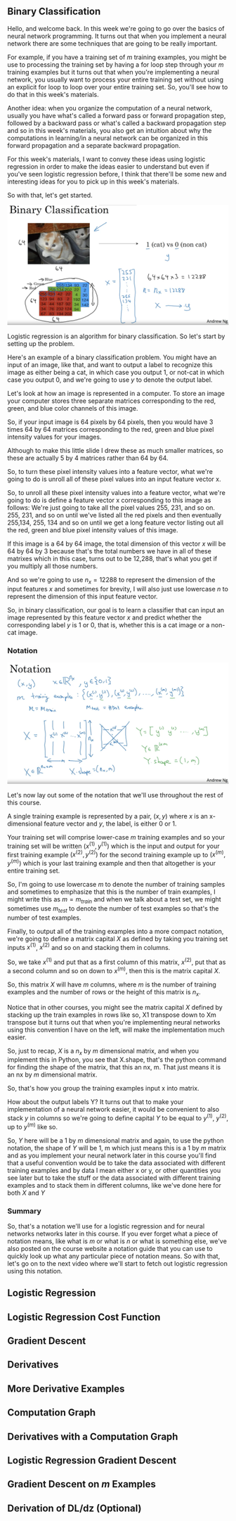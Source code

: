 ## Binary Classification

Hello, and welcome back. In this week we're going to go over the basics of neural network programming. It turns out that when you implement a neural network there are some techniques that are going to be really important. 

For example, if you have a training set of $m$ training examples, you might be use to processing the training set by having a for loop step through your $m$ training examples but it turns out that when you're implementing a neural network, you usually want to process your entire training set without using an explicit for loop to loop over your entire training set. So, you'll see how to do that in this week's materials. 

Another idea: when you organize the computation of a neural network, usually you have what's called a forward pass or forward propagation step, followed by a backward pass or what's called a backward propagation step and so in this week's materials, you also get an intuition about why the computations in learning/in a neural network can be organized in this forward propagation and a separate backward propagation.

For this week's materials, I want to convey these ideas using logistic regression in order to make the ideas easier to understand but even if you've seen logistic regression before, I think that there'll be some new and interesting ideas for you to pick up in this week's materials. 

So with that, let's get started. 

![alt text](./img/image1.png)

Logistic regression is an algorithm for binary classification. So let's start by setting up the problem. 

Here's an example of a binary classification problem. You might have an input of an image, like that, and want to output a label to recognize this image as either being a cat, in which case you output 1, or not-cat in which case you output 0, and we're going to use $y$ to denote the output label. 

Let's look at how an image is represented in a computer. To store an image your computer stores three separate matrices corresponding to the red, green, and blue color channels of this image.

So, if your input image is 64 pixels by 64 pixels, then you would have 3 times 64 by 64 matrices corresponding to the red, green and blue pixel intensity values for your images. 

Although to make this little slide I drew these as much smaller matrices, so these are actually 5 by 4 matrices rather than 64 by 64. 

So, to turn these pixel intensity values into a feature vector, what we're going to do is unroll all of these pixel values into an input feature vector x. 

So, to unroll all these pixel intensity values into a feature vector, what we're going to do is define a feature vector x corresponding to this image as follows: We're just going to take all the pixel values 255, 231, and so on. 255, 231, and so on until we've listed all the red pixels and then eventually 255,134, 255, 134 and so on until we get a long feature vector listing out all the red, green and blue pixel intensity values of this image. 

If this image is a 64 by 64 image, the total dimension of this vector $x$ will be 64 by 64 by 3 because that's the total numbers we have in all of these matrixes which in this case, turns out to be 12,288, that's what you get if you multiply all those numbers. 

And so we're going to use $n_x=12288$ to represent the dimension of the input features $x$ and sometimes for brevity, I will also just use lowercase $n$ to represent the dimension of this input feature vector. 

So, in binary classification, our goal is to learn a classifier that can input an image represented by this feature vector $x$ and predict whether the corresponding label $y$ is 1 or 0, that is, whether this is a cat image or a non-cat image.

### Notation

![alt text](./img/image2.png)

Let's now lay out some of the notation that we'll use throughout the rest of this course. 

A single training example is represented by a pair, $(x,y)$ where $x$ is an x-dimensional feature vector and $y$, the label, is either 0 or 1. 

Your training set will comprise lower-case $m$ training examples and so your training set will be written $(x^{(1)}, y^{(1)})$ which is the input and output for your first training example $(x^{(2)}, y^{(2)})$ for the second training example up to $(x^{(m)}, y^{(m)})$ which is your last training example and then that altogether is your entire training set. 

So, I'm going to use lowercase $m$ to denote the number of training samples and sometimes to emphasize that this is the number of train examples, I might write this as $m=m_{train}$ and when we talk about a test set, we might sometimes use $m_{test}$ to denote the number of test examples so that's the number of test examples. 

Finally, to output all of the training examples into a more compact notation, we're going to define a matrix capital $X$ as defined by taking you training set inputs $x^{(1)}$, $x^{(2)}$ and so on and stacking them in columns. 

So, we take $x^{(1)}$ and put that as a first column of this matrix, $x^{(2)}$, put that as a second column and so on down to $x^{(m)}$, then this is the matrix capital $X$. 

So, this matrix $X$ will have $m$ columns, where $m$ is the number of training examples and the number of rows or the height of this matrix is $n_x$. 

Notice that in other courses, you might see the matrix capital $X$ defined by stacking up the train examples in rows like so, X1 transpose down to Xm transpose but it turns out that when you're implementing neural networks using this convention I have on the left, will make the implementation much easier. 

So, just to recap, $X$ is a $n_x$ by $m$ dimensional matrix, and when you implement this in Python, you see that X.shape, that's the python command for finding the shape of the matrix, that this an nx, m. That just means it is an nx by $m$ dimensional matrix. 

So, that's how you group the training examples input x into matrix. 

How about the output labels Y? It turns out that to make your implementation of a neural network easier, it would be convenient to also stack $y$ in columns so we're going to define capital $Y$ to be equal to $y^{(1)}$, $y^{(2)}$, up to $y^{(m)}$ like so. 

So, $Y$ here will be a 1 by $m$ dimensional matrix and again, to use the python notation, the shape of $Y$ will be 1, m which just means this is a 1 by $m$ matrix and as you implement your neural network later in this course you'll find that a useful convention would be to take the data associated with different training examples and by data I mean either x or y, or other quantities you see later but to take the stuff or the data associated with different training examples and to stack them in different columns, like we've done here for both $X$ and $Y$

### Summary

So, that's a notation we'll use for a logistic regression and for neural networks networks later in this course. If you ever forget what a piece of notation means, like what is $m$ or what is $n$ or what is something else, we've also posted on the course website a notation guide that you can use to quickly look up what any particular piece of notation means. So with that, let's go on to the next video where we'll start to fetch out logistic regression using this notation.

## Logistic Regression



## Logistic Regression Cost Function

## Gradient Descent

## Derivatives

## More Derivative Examples

## Computation Graph

## Derivatives with a Computation Graph

## Logistic Regression Gradient Descent

## Gradient Descent on $m$ Examples

## Derivation of DL/dz (Optional)